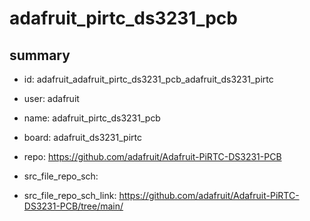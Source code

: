# adafruit_pirtc_ds3231_pcb
 
## summary 
* id: adafruit_adafruit_pirtc_ds3231_pcb_adafruit_ds3231_pirtc
* user: adafruit
* name: adafruit_pirtc_ds3231_pcb
* board: adafruit_ds3231_pirtc
* repo: https://github.com/adafruit/Adafruit-PiRTC-DS3231-PCB



* src_file_repo_sch: 
* src_file_repo_sch_link: https://github.com/adafruit/Adafruit-PiRTC-DS3231-PCB/tree/main/




